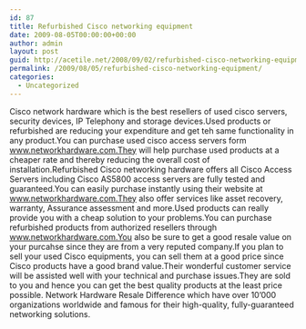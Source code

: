 ```yaml
---
id: 87
title: Refurbished Cisco networking equipment
date: 2009-08-05T00:00:00+00:00
author: admin
layout: post
guid: http://acetile.net/2008/09/02/refurbished-cisco-networking-equipment/
permalink: /2009/08/05/refurbished-cisco-networking-equipment/
categories:
  - Uncategorized
---
```

Cisco network hardware which is the best resellers of used cisco servers, security devices, IP Telephony and storage devices.Used products or refurbished are reducing your expenditure and get teh same functionality in any product.You can purchase used cisco access servers form www.networkhardware.com.They will help purchase used products at a cheaper rate and thereby reducing the overall cost of installation.Refurbished Cisco networking hardware offers all Cisco Access Servers including Cisco AS5800 access servers are fully tested and guaranteed.You can easily purchase instantly using their website at www.networkhardware.com.They also offer services like asset recovery, warranty, Assurance assessment and more.Used products can really provide you with a cheap solution to your problems.You can purchase refurbished products from authorized resellers through www.networkhardware.com.You also be sure to get a good resale value on your purcahse since they are from a very reputed company.If you plan to sell your used Cisco equipments, you can sell them at a good price since Cisco products have a good brand value.Their wonderful customer service will be assisted well with your technical and purchase issues.They are sold to you and hence you can get the best quality products at the least price possible. Network Hardware Resale Difference which have over 10&#8217;000 organizations worldwide and famous for their high-quality, fully-guaranteed networking solutions.